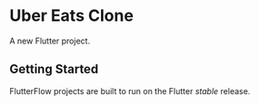 # Uber Eats Clone

A new Flutter project.

## Getting Started

FlutterFlow projects are built to run on the Flutter _stable_ release.

